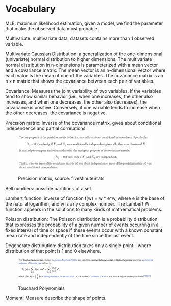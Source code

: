 # Vocabulary

MLE: maximum likelihood estimation, given a model, we find the parameter that make the observed data most probable.

Multivariate: multivariate data, datasets contains more than 1 observed variable.

Multivariate Gaussian Distribution: a generalization of the one-dimensional (univariate) normal distribution to higher dimensions. The multivariate normal distribution in n-dimensions is parameterized with a mean vector and a covariance matrix. The mean vector is an n-dimensional vector where each value is the mean of one of the variables. The covariance matrix is an n x n matrix that shows the covariance between each pair of variables.

Covariance: Measures the joint variability of two variables. If the variables tend to show similar behavior (i.e., when one increases, the other also increases, and when one decreases, the other also decreases), the covariance is positive. Conversely, if one variable tends to increase when the other decreases, the covariance is negative.

Precision matrix: Inverse of the covariance matrix, gives about conditional independence and partial correlations.

<figure><img src="../../../.gitbook/assets/image (8) (1).png" alt=""><figcaption><p>Precision matrix, source: fiveMinuteStats</p></figcaption></figure>

Bell numbers: possible partitions of a set

Lambert function: inverse of function f(w) = w \* e^w, where e is the base of the natural logarithm, and w is any complex number. The Lambert W function appears in the solutions to many kinds of mathematical problems.

Poisson distribution: The Poisson distribution is a probability distribution that expresses the probability of a given number of events occurring in a fixed interval of time or space if these events occur with a known constant mean rate and independently of the time since the last event.

Degenerate distribution: distribution takes only a single point - where distribution of that point is 1 and 0 elsewhere.

<figure><img src="../../../.gitbook/assets/image (4) (1) (1).png" alt=""><figcaption><p>Touchard Polynomials</p></figcaption></figure>

Moment: Measure describe the shape of points.
